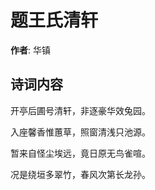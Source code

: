 # 题王氏清轩

**作者**: 华镇

## 诗词内容

开亭后圃号清轩，非逐豪华效兔园。

入座馨香惟蕙草，照窗清浅只池源。

暂来自怪尘埃远，竟日原无鸟雀喧。

况是绕垣多翠竹，春风次第长龙孙。

